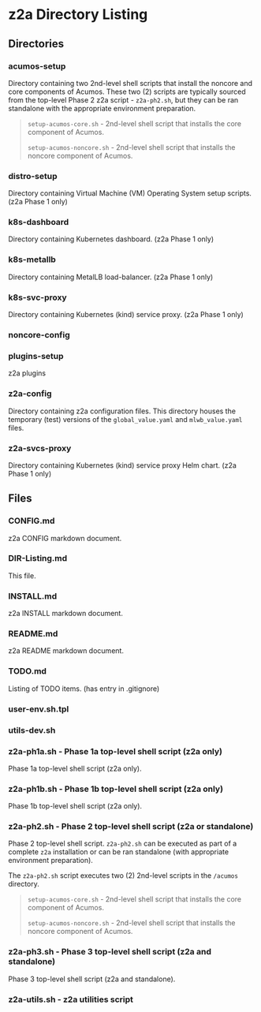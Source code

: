 # z2a Directory Listing

## Directories

### acumos-setup

Directory containing two 2nd-level shell scripts that install the noncore and core components of Acumos.  These two (2) scripts are typically sourced from the top-level Phase 2 z2a script - `z2a-ph2.sh`, but they can be ran standalone with the appropriate environment preparation.

>`setup-acumos-core.sh` - 2nd-level shell script that installs the core component of Acumos.
>
>`setup-acumos-noncore.sh` - 2nd-level shell script that installs the noncore component of Acumos.

### distro-setup

Directory containing Virtual Machine (VM) Operating System setup scripts.  (z2a Phase 1 only)

### k8s-dashboard

Directory containing Kubernetes dashboard. (z2a Phase 1 only)

### k8s-metallb

Directory containing MetalLB load-balancer. (z2a Phase 1 only)

### k8s-svc-proxy

Directory containing Kubernetes (kind) service proxy. (z2a Phase 1 only)

### noncore-config

### plugins-setup

z2a plugins

### z2a-config

Directory containing z2a configuration files.  This directory houses the temporary (test) versions of the `global_value.yaml` and `mlwb_value.yaml` files.

### z2a-svcs-proxy

Directory containing Kubernetes (kind) service proxy Helm chart. (z2a Phase 1 only)

## Files

### CONFIG.md

z2a CONFIG markdown document.

### DIR-Listing.md

This file.

### INSTALL.md

z2a INSTALL markdown document.

### README.md

z2a README markdown document.

### TODO.md

Listing of TODO items.  (has entry in .gitignore)

### user-env.sh.tpl

### utils-dev.sh

### z2a-ph1a.sh - Phase 1a top-level shell script (z2a only)

Phase 1a top-level shell script (z2a only).

### z2a-ph1b.sh - Phase 1b top-level shell script (z2a only)

Phase 1b top-level shell script (z2a only).

### z2a-ph2.sh - Phase 2 top-level shell script (z2a or standalone)

Phase 2 top-level shell script.  `z2a-ph2.sh` can be executed as part of a complete `z2a` installation or can be ran standalone (with appropriate environment preparation).

The `z2a-ph2.sh` script executes two (2) 2nd-level scripts in the `/acumos` directory.

>`setup-acumos-core.sh` - 2nd-level shell script that installs the core component of Acumos.
>
>`setup-acumos-noncore.sh` - 2nd-level shell script that installs the noncore component of Acumos.

### z2a-ph3.sh - Phase 3 top-level shell script (z2a and standalone)

Phase 3 top-level shell script (z2a and standalone).

### z2a-utils.sh - z2a utilities script
